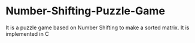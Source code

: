 # Number-Shifting-Puzzle-Game
It is a puzzle game based on Number Shifting to make a sorted matrix. It is implemented in C
